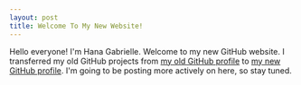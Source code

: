 ```yaml
---
layout: post
title: Welcome To My New Website!
---
```


Hello everyone! I'm Hana Gabrielle. Welcome to my new GitHub website. I transferred my old GitHub projects from [my old GitHub profile](https://www.github.com/hanagabriellebidon) to [my new GitHub profile](https://www.github.com/hgbidon). I'm going to be posting more actively on here, so stay tuned.
